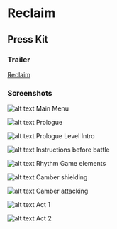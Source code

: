 # Reclaim
## Press Kit

### Trailer
[Reclaim](https://youtu.be/7dvsoHZtaAM)

### Screenshots

![alt text](https://i.imgur.com/fFzMws4.png)
Main Menu

![alt text](https://i.imgur.com/Ur8BuRF.png)
Prologue

![alt text](https://i.imgur.com/xhNK0OO.png)
Prologue Level Intro

![alt text](https://i.imgur.com/0RwrLUx.png)
Instructions before battle

![alt text](https://i.imgur.com/f6ifyGx.png)
Rhythm Game elements

![alt text](https://i.imgur.com/2pYFLUi.png)
Camber shielding

![alt text](https://i.imgur.com/8krtmPP.jpeg)
Camber attacking

![alt text](https://i.imgur.com/Tga2cPf.png)
Act 1

![alt text](https://i.imgur.com/ou4sp07.png)
Act 2
